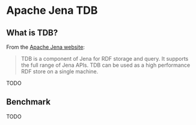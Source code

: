 # Apache Jena TDB

## What is TDB?

From the [Apache Jena website](https://jena.apache.org/documentation/tdb/):

> TDB is a component of Jena for RDF storage and query. 
> It supports the full range of Jena APIs. 
> TDB can be used as a high performance RDF store on a single machine. 

TODO

## Benchmark

TODO

